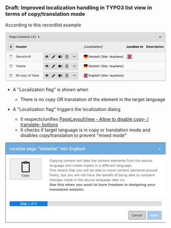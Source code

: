 ### Draft: Improved localization handling in TYPO3 list view in terms of copy/translation mode

According to this recordlist example

![Recordlist](/Documentation/Images/tt_content_recordlist.png)

* A "Localization flag" is shown when
  * There is no copy OR translation of the element in the target language

* A "Localization flag" triggers the localization dialog
  * It respects/unifies [PageLayoutView - Allow to disable copy- / translate- buttons](https://docs.typo3.org/c/typo3/cms-core/master/en-us/Changelog/9.0/Feature-76910-PageLayoutViewAllowToDisableCopyTranslateButtons.html)
  * It checks if target language is in copy or translation mode and disables copy/translation to prevent "mixed mode"

![LocalizationWizard](/Documentation/Images/localization_copy_wizard_in_listview.png)